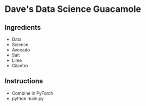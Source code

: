 # Dave's Data Science Guacamole

## Ingredients
- Data
- Science
- Avocado
- Salt
- Lime
- Cilantro

## Instructions
- Combine in PyTorch
- python main.py
